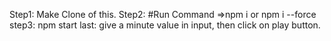 Step1: Make Clone of this.
Step2:  #Run Command  =>npm i or npm i --force
step3: npm start
last: give a minute value in input, then click on play button.
